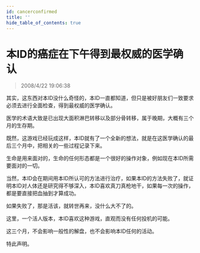 ```yaml
---
id: cancerconfirmed
title: ''
hide_table_of_contents: true
---
```


# 本ID的癌症在下午得到最权威的医学确认

> 2008/4/22 19:06:38

<div style={{color: '#CC0000', fontSize: '18px', fontWeight: '500', textAlign: 'left', lineHeight: '180%'}}>

其实，这东西对本ID没什么奇怪的，本ID一直都知道，但只是被好朋友们一致要求必须去进行全面检查，得到最权威的医学确认。

 

医学的术语大致是已出现大面积淋巴转移以及部分骨转移，属于晚期，大概有三个月的生存期。

 

既然，这游戏已经玩成这样，本ID就有了一个全新的想法，就是在这医学确认的最后三个月中，把相关的一些过程记录下来。

 

生命是用来面对的，生命的任何形态都是一个很好的操作对象，例如现在本ID所需要面对的一切。

 

当然，本ID会在期间用本ID所认可的方法进行治疗，如果本ID的方法失败了，就证明本ID对人体还是研究得不够深入，本ID喜欢真刀真枪地干，如果每一次的操作，都是要直接把血抽到才算成功。

 

如果失败了，那是活该，就转世再来，没什么大不了的。

 

这里，一个活人版本，本ID喜欢这种游戏，直观而没有任何投机的可能。

 

这三个月，不会影响一般性的解盘，也不会影响本ID任何的活动。

 

特此声明。
</div>